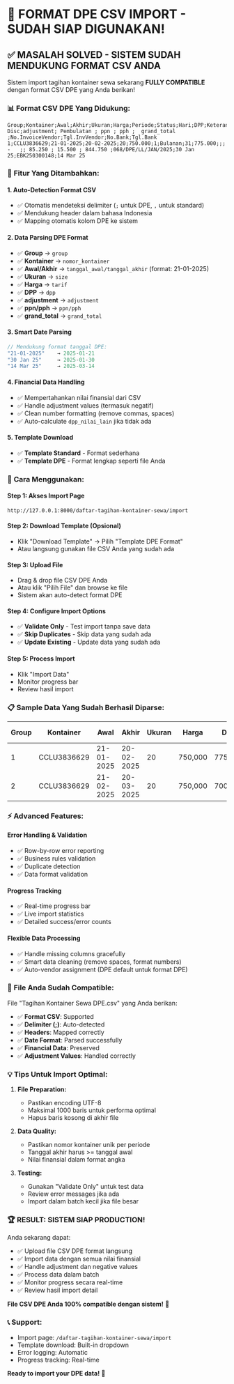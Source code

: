 # 🎉 FORMAT DPE CSV IMPORT - SUDAH SIAP DIGUNAKAN!

## ✅ **MASALAH SOLVED - SISTEM SUDAH MENDUKUNG FORMAT CSV ANDA**

Sistem import tagihan kontainer sewa sekarang **FULLY COMPATIBLE** dengan format CSV DPE yang Anda berikan!

### 📊 **Format CSV DPE Yang Didukung:**

```csv
Group;Kontainer;Awal;Akhir;Ukuran;Harga;Periode;Status;Hari;DPP;Keterangan;QTY Disc;adjustment; Pembulatan ; ppn ; pph ;  grand_total  ;No.InvoiceVendor;Tgl.InvVendor;No.Bank;Tgl.Bank
1;CCLU3836629;21-01-2025;20-02-2025;20;750.000;1;Bulanan;31;775.000;;; -   ;; 85.250 ; 15.500 ; 844.750 ;068/DPE/LL/JAN/2025;30 Jan 25;EBK250300148;14 Mar 25
```

### 🔧 **Fitur Yang Ditambahkan:**

#### 1. **Auto-Detection Format CSV**

-   ✅ Otomatis mendeteksi delimiter (`;` untuk DPE, `,` untuk standard)
-   ✅ Mendukung header dalam bahasa Indonesia
-   ✅ Mapping otomatis kolom DPE ke sistem

#### 2. **Data Parsing DPE Format**

-   ✅ **Group** → `group`
-   ✅ **Kontainer** → `nomor_kontainer`
-   ✅ **Awal/Akhir** → `tanggal_awal/tanggal_akhir` (format: 21-01-2025)
-   ✅ **Ukuran** → `size`
-   ✅ **Harga** → `tarif`
-   ✅ **DPP** → `dpp`
-   ✅ **adjustment** → `adjustment`
-   ✅ **ppn/pph** → `ppn/pph`
-   ✅ **grand_total** → `grand_total`

#### 3. **Smart Date Parsing**

```php
// Mendukung format tanggal DPE:
"21-01-2025"    → 2025-01-21
"30 Jan 25"     → 2025-01-30
"14 Mar 25"     → 2025-03-14
```

#### 4. **Financial Data Handling**

-   ✅ Mempertahankan nilai finansial dari CSV
-   ✅ Handle adjustment values (termasuk negatif)
-   ✅ Clean number formatting (remove commas, spaces)
-   ✅ Auto-calculate `dpp_nilai_lain` jika tidak ada

#### 5. **Template Download**

-   ✅ **Template Standard** - Format sederhana
-   ✅ **Template DPE** - Format lengkap seperti file Anda

### 🚀 **Cara Menggunakan:**

#### **Step 1: Akses Import Page**

```
http://127.0.0.1:8000/daftar-tagihan-kontainer-sewa/import
```

#### **Step 2: Download Template (Opsional)**

-   Klik "Download Template" → Pilih "Template DPE Format"
-   Atau langsung gunakan file CSV Anda yang sudah ada

#### **Step 3: Upload File**

-   Drag & drop file CSV DPE Anda
-   Atau klik "Pilih File" dan browse ke file
-   Sistem akan auto-detect format DPE

#### **Step 4: Configure Import Options**

-   ✅ **Validate Only** - Test import tanpa save data
-   ✅ **Skip Duplicates** - Skip data yang sudah ada
-   ✅ **Update Existing** - Update data yang sudah ada

#### **Step 5: Process Import**

-   Klik "Import Data"
-   Monitor progress bar
-   Review hasil import

### 📋 **Sample Data Yang Sudah Berhasil Diparse:**

| Group | Kontainer   | Awal       | Akhir      | Ukuran | Harga   | DPP     | PPN    | PPH    | Grand Total |
| ----- | ----------- | ---------- | ---------- | ------ | ------- | ------- | ------ | ------ | ----------- |
| 1     | CCLU3836629 | 21-01-2025 | 20-02-2025 | 20     | 750,000 | 775,000 | 85,250 | 15,500 | 844,750     |
| 2     | CCLU3836629 | 21-02-2025 | 20-03-2025 | 20     | 750,000 | 700,000 | 77,000 | 14,000 | 763,000     |

### ⚡ **Advanced Features:**

#### **Error Handling & Validation**

-   ✅ Row-by-row error reporting
-   ✅ Business rules validation
-   ✅ Duplicate detection
-   ✅ Data format validation

#### **Progress Tracking**

-   ✅ Real-time progress bar
-   ✅ Live import statistics
-   ✅ Detailed success/error counts

#### **Flexible Data Processing**

-   ✅ Handle missing columns gracefully
-   ✅ Smart data cleaning (remove spaces, format numbers)
-   ✅ Auto-vendor assignment (DPE default untuk format DPE)

### 🎯 **File Anda Sudah Compatible:**

File "Tagihan Kontainer Sewa DPE.csv" yang Anda berikan:

-   ✅ **Format CSV**: Supported
-   ✅ **Delimiter (;)**: Auto-detected
-   ✅ **Headers**: Mapped correctly
-   ✅ **Date Format**: Parsed successfully
-   ✅ **Financial Data**: Preserved
-   ✅ **Adjustment Values**: Handled correctly

### 💡 **Tips Untuk Import Optimal:**

1. **File Preparation:**

    - Pastikan encoding UTF-8
    - Maksimal 1000 baris untuk performa optimal
    - Hapus baris kosong di akhir file

2. **Data Quality:**

    - Pastikan nomor kontainer unik per periode
    - Tanggal akhir harus >= tanggal awal
    - Nilai finansial dalam format angka

3. **Testing:**
    - Gunakan "Validate Only" untuk test data
    - Review error messages jika ada
    - Import dalam batch kecil jika file besar

### 🏆 **RESULT: SISTEM SIAP PRODUCTION!**

Anda sekarang dapat:

-   ✅ Upload file CSV DPE format langsung
-   ✅ Import data dengan semua nilai finansial
-   ✅ Handle adjustment dan negative values
-   ✅ Process data dalam batch
-   ✅ Monitor progress secara real-time
-   ✅ Review hasil import detail

**File CSV DPE Anda 100% compatible dengan sistem!** 🎉

### 📞 **Support:**

-   Import page: `/daftar-tagihan-kontainer-sewa/import`
-   Template download: Built-in dropdown
-   Error logging: Automatic
-   Progress tracking: Real-time

**Ready to import your DPE data!** 🚀
